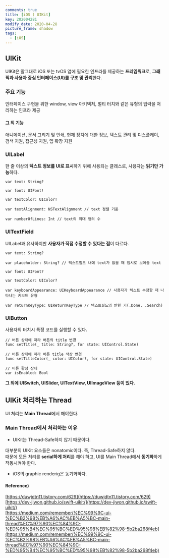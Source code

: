 ```yaml
---
comments: true
title: [iOS ) UIKit]
key: 202004281
modify_date: 2020-04-28
picture_frame: shadow
tags:
  - [iOS]
---
```

 
## UIKit
 
UIKit은 말그대로 iOS 또는 tvOS 앱에 필요한 인프라를 제공하는 **프레임워크**로, **그래픽과 사용자 중심 인터페이스(UI)를 구조 및 관리**한다.   
 
### 주요 기능
 
인터페이스 구현을 위한 window, view 아키텍처, 멀티 터치와 같은 유형의 입력을 처리하는 인프라 제공

#### 그 외 기능
 
애니메이션, 문서 그리기 및 인쇄, 현재 장치에 대한 정보, 텍스트 관리 및 디스플레이, 검색 지원, 접근성 지원, 앱 확장 지원
 
### UILabel
 
한 줄 이상의 **텍스트 정보를 UI로 표시**하기 위해 사용되는 클래스로, 사용자는 **읽기만 가능**하다.
 
```
var text: String?
 
var font: UIFont!
 
var textColor: UIColor!
 
var textAlignment: NSTextAlignment // text 정렬 기준
 
var numberOfLines: Int // text의 최대 행의 수
```
 
### UITextField
 
UILabel과 유사하지만 **사용자가 직접 수정할 수 있다는 점**이 다르다.
 
```
var text: String?
 
var placeholder: String? // 텍스트필드 내에 text가 없을 때 임시로 보여줄 text
 
var font: UIFont?
 
var textColor: UIColor?
 
var keyboardAppearance: UIKeyboardAppearance // 사용자가 텍스트 수정할 때 나타나는 키보드 유형
 
var returnKeyType: UIReturnKeyType // 텍스트필드의 반환 키(.Done, .Search)
```
 
### UIButton
 
사용자의 터치시 특정 코드를 실행할 수 있다.
 
```
// 버튼 상태에 따라 버튼의 title 변경
func setTitle(_ title: String?, for state: UIControl.State)
 
// 버튼 상태에 따라 버튼 title 색상 변경
func setTitleColor(_ color: UIColor?, for state: UIControl.State)
 
// 버튼 활성 상태
var isEnabled: Bool
```
 
**그 외에 UISwitch, UISlider, UITextView, UIImageView 등이 있다.**
 
## UIKit 처리하는 Thread
 
UI 처리는 **Main Thread**에서 해야한다.
 
### Main Thread에서 처리하는 이유
 
- UIKit는 Thread-Safe하지 않기 때문이다.
 
대부분의 UIKit 요소들은 nonatomic이다. 즉, Thread-Safe하지 않다.   
때문에 모든 처리를 **serial하게 처리**를 해야 하고, UI를 Main Thread에서 **동기화**하게 작동시켜야 한다.
 
- iOS의 graphic renderig은 동기화하다.
 

 
#### Reference)
 
[https://duwjdtn11.tistory.com/629](https://duwjdtn11.tistory.com/629)   
[https://dev-jiwon.github.io/swift-uikit/](https://dev-jiwon.github.io/swift-uikit/)   
[https://medium.com/remember/%EC%99%9C-ui-%EC%B2%98%EB%A6%AC%EB%A5%BC-main-thread%EC%97%90%EC%84%9C-%ED%95%B4%EC%95%BC%ED%95%98%EB%82%98-5b2ba268f4eb](https://medium.com/remember/%EC%99%9C-ui-%EC%B2%98%EB%A6%AC%EB%A5%BC-main-thread%EC%97%90%EC%84%9C-%ED%95%B4%EC%95%BC%ED%95%98%EB%82%98-5b2ba268f4eb)
